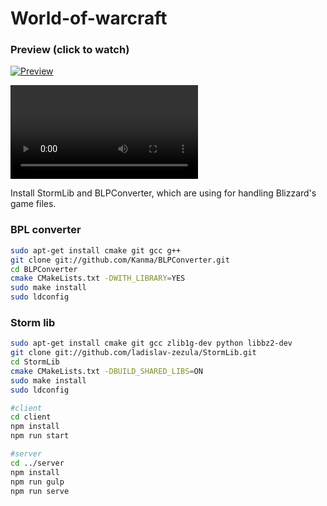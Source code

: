 # World-of-warcraft
### Preview (click to watch)
[![Preview](https://img.youtube.com/vi/1RO-usV3xvs/hqdefault.jpg)](https://youtu.be/1RO-usV3xvs)

<video src=""></video>

Install StormLib and BLPConverter, which are using for handling Blizzard's game files.

### BPL converter
```bash
sudo apt-get install cmake git gcc g++
git clone git://github.com/Kanma/BLPConverter.git
cd BLPConverter
cmake CMakeLists.txt -DWITH_LIBRARY=YES
sudo make install
sudo ldconfig
```
### Storm lib
```bash
sudo apt-get install cmake git gcc zlib1g-dev python libbz2-dev
git clone git://github.com/ladislav-zezula/StormLib.git
cd StormLib
cmake CMakeLists.txt -DBUILD_SHARED_LIBS=ON
sudo make install
sudo ldconfig
```

```bash
#client
cd client 
npm install
npm run start

#server
cd ../server
npm install
npm run gulp
npm run serve
```
